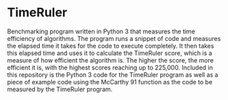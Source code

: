 # TimeRuler
Benchmarking program written in Python 3 that measures the time efficiency of algorithms. The program runs a snippet of code and measures the
elapsed time it takes for the code to execute completely. It then takes this elapsed time and uses it to calculate the TimeRuler score, which is a measure
of how efficient the algorithm is. The higher the score, the more efficient it is, with the highest scores reaching up to 225,000. Included in this 
repository is the Python 3 code for the TimeRuler program as well as a piece of example code using the McCarthy 91 function as the code to be measured by 
the TimeRuler program.
